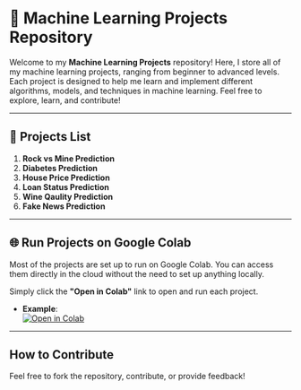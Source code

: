# 🧠 **Machine Learning Projects Repository**

Welcome to my **Machine Learning Projects** repository! Here, I store all of my machine learning projects, ranging from beginner to advanced levels. Each project is designed to help me learn and implement different algorithms, models, and techniques in machine learning. Feel free to explore, learn, and contribute!

---

## 📂 **Projects List**
1. **Rock vs Mine Prediction**
2. **Diabetes Prediction**
3. **House Price Prediction**
4. **Loan Status Prediction**
5. **Wine Qaulity Prediction**
6. **Fake News Prediction**

---

## 🌐 **Run Projects on Google Colab**
Most of the projects are set up to run on Google Colab. You can access them directly in the cloud without the need to set up anything locally.

Simply click the **"Open in Colab"** link to open and run each project.

- **Example**:  
  [![Open in Colab](https://colab.research.google.com/assets/colab-badge.svg)](https://colab.research.google.com/drive/YOUR_GOOGLE_COLAB_LINK)

---
## How to Contribute

Feel free to fork the repository, contribute, or provide feedback!
